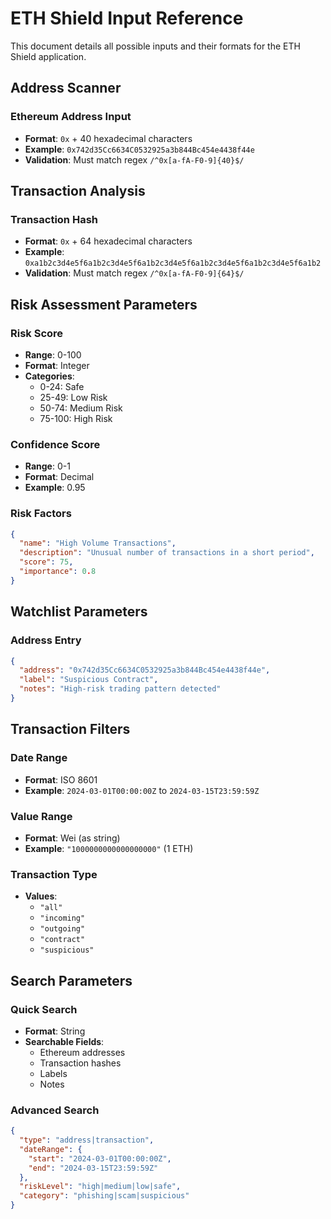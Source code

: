 # ETH Shield Input Reference

This document details all possible inputs and their formats for the ETH Shield application.

## Address Scanner

### Ethereum Address Input
- **Format**: `0x` + 40 hexadecimal characters
- **Example**: `0x742d35Cc6634C0532925a3b844Bc454e4438f44e`
- **Validation**: Must match regex `/^0x[a-fA-F0-9]{40}$/`

## Transaction Analysis

### Transaction Hash
- **Format**: `0x` + 64 hexadecimal characters
- **Example**: `0xa1b2c3d4e5f6a1b2c3d4e5f6a1b2c3d4e5f6a1b2c3d4e5f6a1b2c3d4e5f6a1b2`
- **Validation**: Must match regex `/^0x[a-fA-F0-9]{64}$/`

## Risk Assessment Parameters

### Risk Score
- **Range**: 0-100
- **Format**: Integer
- **Categories**:
  - 0-24: Safe
  - 25-49: Low Risk
  - 50-74: Medium Risk
  - 75-100: High Risk

### Confidence Score
- **Range**: 0-1
- **Format**: Decimal
- **Example**: 0.95

### Risk Factors
```json
{
  "name": "High Volume Transactions",
  "description": "Unusual number of transactions in a short period",
  "score": 75,
  "importance": 0.8
}
```

## Watchlist Parameters

### Address Entry
```json
{
  "address": "0x742d35Cc6634C0532925a3b844Bc454e4438f44e",
  "label": "Suspicious Contract",
  "notes": "High-risk trading pattern detected"
}
```

## Transaction Filters

### Date Range
- **Format**: ISO 8601
- **Example**: `2024-03-01T00:00:00Z` to `2024-03-15T23:59:59Z`

### Value Range
- **Format**: Wei (as string)
- **Example**: `"1000000000000000000"` (1 ETH)

### Transaction Type
- **Values**: 
  - `"all"`
  - `"incoming"`
  - `"outgoing"`
  - `"contract"`
  - `"suspicious"`

## Search Parameters

### Quick Search
- **Format**: String
- **Searchable Fields**:
  - Ethereum addresses
  - Transaction hashes
  - Labels
  - Notes

### Advanced Search
```json
{
  "type": "address|transaction",
  "dateRange": {
    "start": "2024-03-01T00:00:00Z",
    "end": "2024-03-15T23:59:59Z"
  },
  "riskLevel": "high|medium|low|safe",
  "category": "phishing|scam|suspicious"
}
```